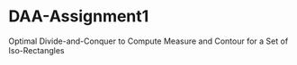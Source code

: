 # DAA-Assignment1
Optimal Divide-and-Conquer to Compute Measure and Contour for a Set of Iso-Rectangles
